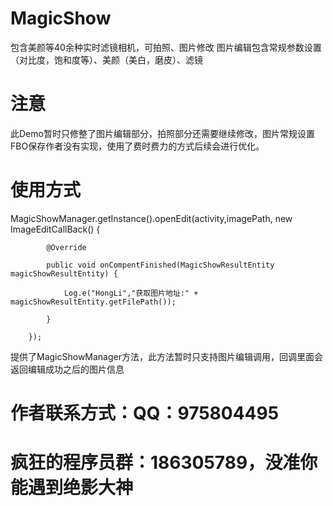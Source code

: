 # MagicShow
包含美颜等40余种实时滤镜相机，可拍照、图片修改 
图片编辑包含常规参数设置（对比度，饱和度等）、美颜（美白，磨皮）、滤镜
# 注意
此Demo暂时只修整了图片编辑部分，拍照部分还需要继续修改，图片常规设置FBO保存作者没有实现，使用了费时费力的方式后续会进行优化。
# 使用方式
MagicShowManager.getInstance().openEdit(activity,imagePath, new ImageEditCallBack() {

            @Override
            
            public void onCompentFinished(MagicShowResultEntity magicShowResultEntity) {
            
                Log.e("HongLi","获取图片地址:" + magicShowResultEntity.getFilePath());
                
            }
            
        });
        
提供了MagicShowManager方法，此方法暂时只支持图片编辑调用，回调里面会返回编辑成功之后的图片信息

# 作者联系方式：QQ：975804495
# 疯狂的程序员群：186305789，没准你能遇到绝影大神
